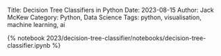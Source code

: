 Title: Decision Tree Classifiers in Python
Date: 2023-08-15
Author: Jack McKew
Category: Python, Data Science
Tags: python, visualisation, machine learning, ai

{% notebook 2023/decision-tree-classifier/notebooks/decision-tree-classifier.ipynb %}